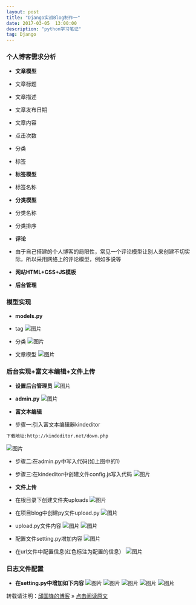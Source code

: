 ```yaml
---
layout: post
title: "Django实战Blog制作一"
date: 2017-03-05  13:00:00
description: "python学习笔记"
tag: Django 
---
```

### 个人博客需求分析
* **文章模型**
* 文章标题 
* 文章描述
* 文章发布日期
* 文章内容
* 点击次数
* 分类
* 标签

* **标签模型**
* 标签名称

* **分类模型**
* 分类名称
* 分类排序

* **评论**
* 由于自己搭建的个人博客的局限性，常见一个评论模型让别人来创建不切实际，所以采用网络上的评论模型，例如多说等

* **网站HTML+CSS+JS模板**

* **后台管理**

### 模型实现
* **models.py**
* tag
![图片](/assets/active_images/Django/blog/1/tag.png)

* 分类
![图片](/assets/active_images/Django/blog/1/category.png)

* 文章模型
![图片](/assets/active_images/Django/blog/1/active.png)

### 后台实现+富文本编辑+文件上传
* **设置后台管理员**
![图片](/assets/active_images/Django/blog/1/admin1.png)

* **admin.py**
![图片](/assets/active_images/Django/blog/1/admin2.png)

* **富文本编辑**
* 步骤一:引入富文本编辑器kindeditor
```bash
下载地址:http://kindeditor.net/down.php
```
![图片](/assets/active_images/Django/blog/1/fu1.png)

* 步骤二:在admin.py中写入代码(如上图中的1)

* 步骤三:在kindeditor中创建文件config.js写入代码
![图片](/assets/active_images/Django/blog/1/fu2.png)

* **文件上传**

* 在根目录下创建文件夹uploads
![图片](/assets/active_images/Django/blog/1/upload1.png)

* 在项目blog中创建py文件upload.py
![图片](/assets/active_images/Django/blog/1/upload2.png)

* upload.py文件内容
![图片](/assets/active_images/Django/blog/1/upload3_1.png)
![图片](/assets/active_images/Django/blog/1/upload3_2.png)

* 配置文件setting.py增加内容
![图片](/assets/active_images/Django/blog/1/upload5.png)

* 在url文件中配置信息(红色标注为配置的信息）
![图片](/assets/active_images/Django/blog/1/upload6.png)

### 日志文件配置
* **在setting.py中增加如下内容**
![图片](/assets/active_images/Django/blog/1/rz1.png)
![图片](/assets/active_images/Django/blog/1/rz2.png)
![图片](/assets/active_images/Django/blog/1/rz3.png)
![图片](/assets/active_images/Django/blog/1/rz5.png)
![图片](/assets/active_images/Django/blog/1/rz6.png)

转载请注明：[邱国锋的博客](http://qiuguofeng.com) » [点击阅读原文](http://qiuguofeng.com/2017/03/Django实战Blog制作一/)
